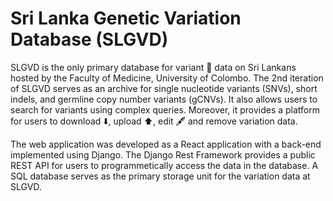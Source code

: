 # Sri Lanka Genetic Variation Database (SLGVD)

SLGVD is the only primary database for variant 🧬 data on Sri Lankans hosted by the Faculty of Medicine, University of Colombo. The 2nd iteration of SLGVD serves as an archive for single nucleotide variants (SNVs), short indels, and germline copy number variants (gCNVs). It also allows users to search for variants using complex queries. Moreover, it provides a platform for users to download ⬇️, upload ⬆️, edit 🖋️ and remove variation data. 

The web application was developed as a React application with a back-end implemented using Django. The Django Rest Framework provides a public REST API for users to programmetically access the data in the database. A SQL database serves as the primary storage unit for the variation data at SLGVD.
